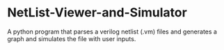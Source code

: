 # NetList-Viewer-and-Simulator
A python program that parses a verilog netlist (.vm) files and generates a graph and simulates the file with user inputs.
